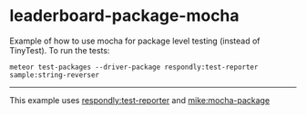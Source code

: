 # leaderboard-package-mocha
Example of how to use mocha for package level testing (instead of TinyTest). To run the tests:

`meteor test-packages --driver-package respondly:test-reporter sample:string-reverser`

-----------------------

This example uses [respondly:test-reporter](https://github.com/respondly/meteor-test-reporter) and [mike:mocha-package](https://github.com/mad-eye/meteor-mocha-web/tree/packageTest)
